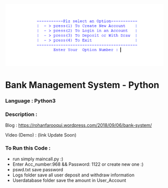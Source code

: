 ![](https://github.com/LOL-32/Bank-System-py/blob/master/bank_system_py_SC.png)

# **Bank Management System - Python** 

### **Language** : Python3

### **Description** :

 Blog         : https://rohanfarooqui.wordpress.com/2018/09/06/bank-system/
 
 Video (Demo) : (link Update Soon)



### **To Run this Code** :

* run simply maincall.py :)  
* Enter Acc_number:968 && Password: 1122 or create new one :)
* pswd.txt save password
* Logs folder save all user deposit and withdraw information
* Userdatabase folder save the amount in User_Account   
